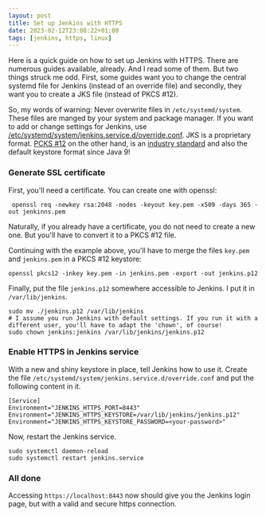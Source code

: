 ```yaml
---
layout: post
title: Set up Jenkins with HTTPS
date: 2023-02-12T23:08:22+01:00
tags: [jenkins, https, linux]
---
```


Here is a quick guide on how to set up Jenkins with HTTPS. There are numerous guides available, already. And I read some of them. But two things struck me odd. First, some guides want you to change the central systemd file for Jenkins (instead of an override file) and secondly, they want you to create a JKS file (instead of PKCS #12).

So, my words of warning: Never overwrite files in `/etc/systemd/system`. These files are manged by your system and package manager. If you want to add or change settings for Jenkins, use [/etc/systemd/system/jenkins.service.d/override.conf](https://www.jenkins.io/doc/book/system-administration/systemd-services/). JKS is a proprietary format. [PCKS #12](https://en.wikipedia.org/wiki/PKCS_12) on the other hand, is an [industry standard](https://en.wikipedia.org/wiki/PKCS) and also the default keystore format since Java 9!

### Generate SSL certificate

First, you'll need a certificate. You can create one with openssl:

     openssl req -newkey rsa:2048 -nodes -keyout key.pem -x509 -days 365 -out jenkinns.pem

Naturally, if you already have a certificate, you do not need to create a new one. But you'll have to convert it to a PKCS #12 file.

Continuing with the example above, you'll have to merge the files `key.pem` and `jenkins.pem` in a PKCS #12 keystore:

    openssl pkcs12 -inkey key.pem -in jenkins.pem -export -out jenkins.p12

Finally, put the file `jenkins.p12` somewhere accessible to Jenkins. I put it in `/var/lib/jenkins`.

    sudo mv ./jenkins.p12 /var/lib/jenkins
    # I assume you run Jenkins with default settings. If you run it with a different user, you'll have to adapt the 'chown', of course!
    sudo chown jenkins:jenkins /var/lib/jenkins/jenkins.p12

### Enable HTTPS in Jenkins service

With a new and shiny keystore in place, tell Jenkins how to use it. Create the file `/etc/systemd/system/jenkins.service.d/override.conf` and put the following content in it.
    
    [Service]
    Environment="JENKINS_HTTPS_PORT=8443"
    Environment="JENKINS_HTTPS_KEYSTORE=/var/lib/jenkins/jenkins.p12"
    Environment="JENKINS_HTTPS_KEYSTORE_PASSWORD=<your-password>"

Now, restart the Jenkins service.

    sudo systemctl daemon-reload
    sudo systemctl restart jenkins.service 

### All done

Accessing `https://localhost:8443` now should give you the Jenkins login page, but with a valid and secure https connection.
